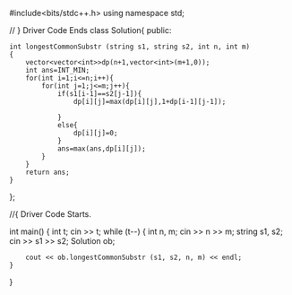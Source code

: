 #include<bits/stdc++.h>
using namespace std;

// } Driver Code Ends
class Solution{
    public:
    
    int longestCommonSubstr (string s1, string s2, int n, int m)
    {
        vector<vector<int>>dp(n+1,vector<int>(m+1,0));
        int ans=INT_MIN;
        for(int i=1;i<=n;i++){
            for(int j=1;j<=m;j++){
                if(s1[i-1]==s2[j-1]){
                    dp[i][j]=max(dp[i][j],1+dp[i-1][j-1]);
                    
                }
                else{
                    dp[i][j]=0;
                }
                ans=max(ans,dp[i][j]);
            }
        }
        return ans;
    }
};

//{ Driver Code Starts.

int main()
{
    int t; cin >> t;
    while (t--)
    {
        int n, m; cin >> n >> m;
        string s1, s2;
        cin >> s1 >> s2;
        Solution ob;

        cout << ob.longestCommonSubstr (s1, s2, n, m) << endl;
    }
}
